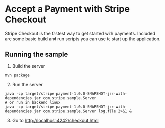 # Accept a Payment with Stripe Checkout

Stripe Checkout is the fastest way to get started with payments. Included are some basic build and run scripts you can use to start up the application.

## Running the sample

1. Build the server

~~~
mvn package
~~~

2. Run the server

~~~
java -cp target/stripe-payment-1.0.0-SNAPSHOT-jar-with-dependencies.jar com.stripe.sample.Server
# or run in backend linux
java -cp target/stripe-payment-1.0.0-SNAPSHOT-jar-with-dependencies.jar com.stripe.sample.Server log.file 2>&1 &
~~~

3. Go to [http://localhost:4242/checkout.html](http://localhost:4242/checkout.html)